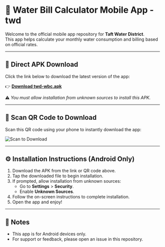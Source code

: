 # 📱 Water Bill Calculator Mobile App -twd

Welcome to the official mobile app repository for **Taft Water District**.  
This app helps calculate your monthly water consumption and billing based on official rates.

---

## 🔽 Direct APK Download

Click the link below to download the latest version of the app:

👉 [**Download twd-wbc.apk**](https://github.com/djbruce/twd-wbc/releases/download/v.1.0.0/twd-wbc.apk)

⚠️ *You must allow installation from unknown sources to install this APK.*

---

## 📲 Scan QR Code to Download

Scan this QR code using your phone to instantly download the app:

![Scan to Download](https://api.qrserver.com/v1/create-qr-code/?size=250x250&data=https://github.com/djbruce/twd-wbc/releases/download/v.1.0.0/twd-wbc.apk)

---

## ⚙️ Installation Instructions (Android Only)

1. Download the APK from the link or QR code above.
2. Tap the downloaded file to begin installation.
3. If prompted, allow installation from unknown sources:
   - Go to **Settings** > **Security**.
   - Enable **Unknown Sources**.
4. Follow the on-screen instructions to complete installation.
5. Open the app and enjoy!

---

## 📝 Notes

- This app is for Android devices only.
- For support or feedback, please open an issue in this repository.
